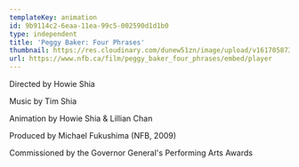 ```yaml
---
templateKey: animation
id: 9b9114c2-6eaa-11ea-99c5-002590d1d1b0
type: independent
title: 'Peggy Baker: Four Phrases'
thumbnail: https://res.cloudinary.com/dunew51zn/image/upload/v1617058733/animation/vid_T_peggybaker-1_v1mqih.jpg
url: https://www.nfb.ca/film/peggy_baker_four_phrases/embed/player
---
```

Directed by Howie Shia

Music by Tim Shia

Animation by Howie Shia & Lillian Chan

Produced by Michael Fukushima (NFB, 2009)

Commissioned by the Governor General's Performing Arts Awards